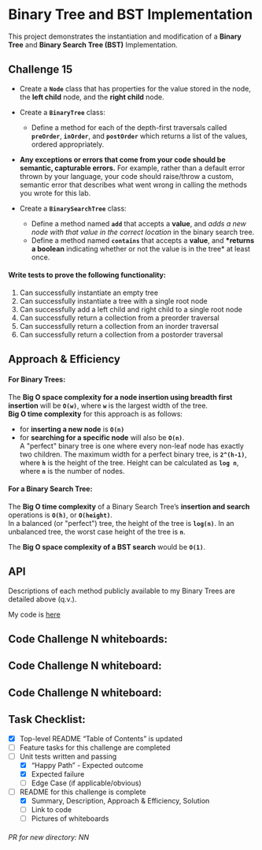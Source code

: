 # Binary Tree and BST Implementation
This project demonstrates the instantiation and modification of a __Binary Tree__ and __Binary Search Tree (BST)__ Implementation.

## Challenge 15
- Create a __`Node`__ class that has properties for the value stored in the node, the __left child__ node, and the __right child__ node.
- Create a __`BinaryTree`__ class:
	- Define a method for each of the depth-first traversals called __`preOrder`__, __`inOrder`__, and __`postOrder`__ which returns a list of the values, ordered appropriately.
- __Any exceptions or errors that come from your code should be semantic, capturable errors.__ For example, rather than a default error thrown by your language, your code should raise/throw a custom, semantic error that describes what went wrong in calling the methods you wrote for this lab.

- Create a __`BinarySearchTree`__ class:
	- Define a method named __`add`__ that accepts a __value__, and *adds a new node with that value in the correct location* in the binary search tree.
	- Define a method named __`contains`__ that accepts a __value__, and __*returns a boolean__ indicating whether or not the value is in the tree* at least once.

#### Write tests to prove the following functionality: <br>
1. Can successfully instantiate an empty tree
1. Can successfully instantiate a tree with a single root node
1. Can successfully add a left child and right child to a single root node
1. Can successfully return a collection from a preorder traversal
1. Can successfully return a collection from an inorder traversal
1. Can successfully return a collection from a postorder traversal

<!-- ## Challenge NN -->
<!-- Feature summary. -->

<!-- ## Challenge NN -->
<!-- Feature summary. -->

## Approach & Efficiency
#### For Binary Trees: 
The __Big O space complexity for a node insertion using breadth first insertion__ will be __`O(w)`__, where __`w`__ is the largest width of the tree. <br>
__Big O time complexity__ for this approach is as follows: <br>
- for __inserting a new node__ is __`O(n)`__ <br>
- for __searching for a specific node__ will also be __`O(n)`__. <br>
A "perfect" binary tree is one where every non-leaf node has exactly two children. The maximum width for a perfect binary tree, is __`2^(h-1)`__, where __`h`__ is the height of the tree. Height can be calculated as __`log n`__, where __`n`__ is the number of nodes.

#### For a Binary Search Tree:
The __Big O time complexity__ of a Binary Search Tree’s __insertion and search__ operations is __`O(h)`__, or __`O(height)`__. <br>
In a balanced (or "perfect") tree, the height of the tree is __`log(n)`__. In an unbalanced tree, the worst case height of the tree is __`n`__.

The __Big O space complexity of a BST search__ would be __`O(1)`__.

## API
Descriptions of each method publicly available to my Binary Trees are detailed above (q.v.).

My code is [here](dsna_py/data_structures/cc_15_tree/tree.py)

## Code Challenge N whiteboards:
<!-- ![CC-15 binary tree - 1](./RELATIVE_PATH) -->
<!-- ![CC-15 binary tree - 2](./RELATIVE_PATH) -->
<!-- ![CC-15 binary tree - 3](./RELATIVE_PATH) -->

## Code Challenge N whiteboard:
<!-- ![CC-16 binary tree - 1](./RELATIVE_PATH) -->

## Code Challenge N whiteboard:
<!-- ![CC-17 binary tree - 1](./RELATIVE_PATH) -->


## Task Checklist: <br>
- [X] Top-level README “Table of Contents” is updated <br>
- [ ] Feature tasks for this challenge are completed <br>
- [ ] Unit tests written and passing <br>
    - [X] “Happy Path” - Expected outcome <br>
    - [X] Expected failure <br>
    - [ ] Edge Case (if applicable/obvious) <br>
- [ ] README for this challenge is complete <br>
    - [X] Summary, Description, Approach & Efficiency, Solution <br>
    - [ ] Link to code <br>
    - [ ] Pictures of whiteboards <br>

###### PR for new directory: NN
